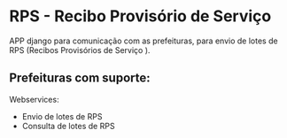 # RPS - Recibo Provisório de Serviço

APP django para comunicação com as prefeituras, para envio de lotes de RPS (Recibos Provisórios de Serviço ).

Prefeituras com suporte:
 - 

Webservices:

 - Envio de lotes de RPS
 - Consulta de lotes de RPS
